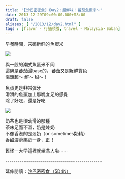 ```yaml
---
title: '[沙巴密密食] Day2：超鮮味！蕃茄魚蛋米～'
date: 2013-12-29T09:00:00.000+08:00
draft: false
aliases: [ "/2013/12/day2.html" ]
tags : [flavor - 行膳積腹, travel - Malaysia・Sabah]
---
```


早餐時間，來碗新鮮的魚蛋米  

![](/images/sabah2a.jpg)

與一般的潮式魚蛋米不同  
這碗是蕃茄湯base的，蕃茄又是新鮮貨色  
湯頭超～ 鮮～ 甜～！  
  
魚蛋更是非常彈牙  
滑滑的魚蛋加上那嚼度足的感覺  
除了好吃，還是好吃  

![](/images/sabah2a1.jpg)

奶茶也是很幼滑的那種  
茶味足而不澀，奶是煉奶  
不像香港的是淡奶（or sometimes奶精）  
香甜濃滑集於一身，正！  
  
難怪一大早這裡就坐滿人啦⋯⋯  
  
\-----------------------------------------------  
  
延伸閱讀：[沙巴密密食（5D4N）](https://hidie.net/sabah5d4n/)

